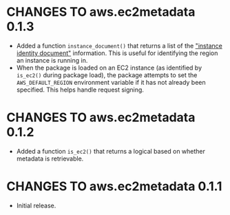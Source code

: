 # CHANGES TO aws.ec2metadata 0.1.3

* Added a function `instance_document()` that returns a list of the ["instance identity document"](http://docs.aws.amazon.com/AWSEC2/latest/UserGuide/instance-identity-documents.html) information. This is useful for identifying the region an instance is running in.
* When the package is loaded on an EC2 instance (as identified by `is_ec2()` during package load), the package attempts to set the `AWS_DEFAULT_REGION` environment variable if it has not already been specified. This helps handle request signing.

# CHANGES TO aws.ec2metadata 0.1.2

* Added a function `is_ec2()` that returns a logical based on whether metadata is retrievable.

# CHANGES TO aws.ec2metadata 0.1.1

* Initial release.
